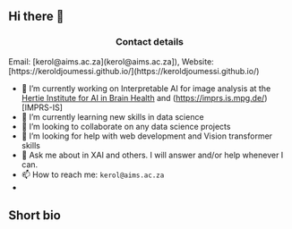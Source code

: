 ## Hi there 👋

<h3 style="text-align: center;">Contact details</h3>
Email: [kerol@aims.ac.za](kerol@aims.ac.za]), Website: [https://keroldjoumessi.github.io/](https://keroldjoumessi.github.io/)

- 🔭 I’m currently working on Interpretable AI for image analysis at the [Hertie Institute for AI in Brain Health](https://hertie.ai) and (https://imprs.is.mpg.de/)[IMPRS-IS] 
- 🌱 I’m currently learning new skills in data science
- 👯 I’m looking to collaborate on any data science projects
- 🤔 I’m looking for help with web development and Vision transformer skills
- 💬 Ask me about in XAI and others. I will answer and/or help whenever I can.
- 📫 How to reach me: `kerol@aims.ac.za`
- 
<!--
  - 😄 Pronouns: ...
  - ⚡ Fun fact: ...
  comments

  Hello I am Kiprono Elijah Koech - Data Scientist, Statistician and a Writer. I am natively Kenyan, currently a Data Intelligence Analyst at Sun King.

Previously a Research Fellow at Science of Intelligence, Technische Universität Berlin in Berlin, Germany; Masters graduate of Applied Mathematics from Stellenbosch University in Cape Town, South Africa; and Bachelor's Degree in Statistics graduate from Jomo Kenyatta University of Agriculture and Technology in Nairobi, Kenya.
-->

## Short bio
